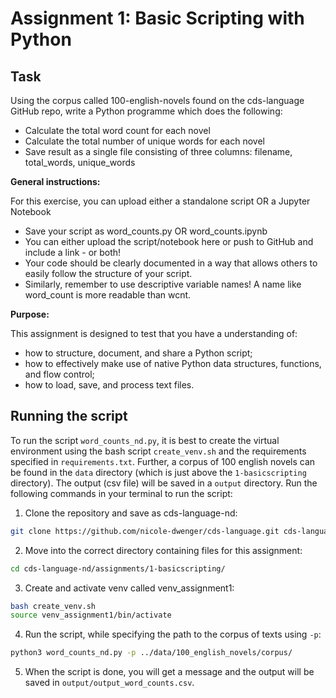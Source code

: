 # Assignment 1: Basic Scripting with Python

## Task

Using the corpus called 100-english-novels found on the cds-language GitHub repo, write a Python programme which does the following:
- Calculate the total word count for each novel
- Calculate the total number of unique words for each novel
- Save result as a single file consisting of three columns: filename, total_words, unique_words

__General instructions:__

For this exercise, you can upload either a standalone script OR a Jupyter Notebook
- Save your script as word_counts.py OR word_counts.ipynb
- You can either upload the script/notebook here or push to GitHub and include a link - or both!
- Your code should be clearly documented in a way that allows others to easily follow the structure of your script.
- Similarly, remember to use descriptive variable names! A name like word_count is more readable than wcnt.

__Purpose:__

This assignment is designed to test that you have a understanding of:
- how to structure, document, and share a Python script;
- how to effectively make use of native Python data structures, functions, and flow control;
- how to load, save, and process text files.

## Running the script

To run the script `word_counts_nd.py`, it is best to create the virtual environment using the bash script `create_venv.sh` and the requirements specified in `requirements.txt`. Further, a corpus of 100 english novels can be found in the `data` directory (which is just above the `1-basicscripting` directory). The output (csv file) will be saved in a `output` directory. Run the following commands in your terminal to run the script:

1. Clone the repository and save as cds-language-nd: 

```bash
git clone https://github.com/nicole-dwenger/cds-language.git cds-language-nd
```

2. Move into the correct directory containing files for this assignment:

```bash
cd cds-language-nd/assignments/1-basicscripting/
```

3. Create and activate venv called venv_assignment1:

```bash
bash create_venv.sh
source venv_assignment1/bin/activate
```

4. Run the script, while specifying the path to the corpus of texts using `-p`:

```bash
python3 word_counts_nd.py -p ../data/100_english_novels/corpus/
```

5. When the script is done, you will get a message and the output will be saved in `output/output_word_counts.csv`.

